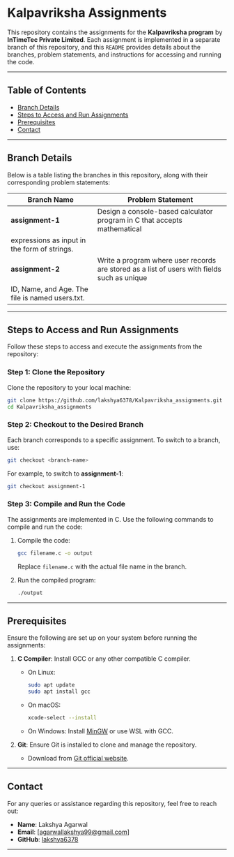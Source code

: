 # Kalpavriksha Assignments

This repository contains the assignments for the **Kalpavriksha program** by **InTimeTec Private Limited**. Each assignment is implemented in a separate branch of this repository, and this `README` provides details about the branches, problem statements, and instructions for accessing and running the code.

---

## Table of Contents

- [Branch Details](#branch-details)
- [Steps to Access and Run Assignments](#steps-to-access-and-run-assignments)
- [Prerequisites](#prerequisites)
- [Contact](#contact)

---

## Branch Details

Below is a table listing the branches in this repository, along with their corresponding problem statements:

| Branch Name         | Problem Statement                                                                                 |
|---------------------|--------------------------------------------------------------------------------------------------|
| **assignment-1**    | Design a console-based calculator program in C that accepts mathematical
expressions as input in the form of strings. |
| **assignment-2**    | Write a program where user records are stored as a list of users with fields such as unique
ID, Name, and Age. The file is named users.txt.|

---

## Steps to Access and Run Assignments

Follow these steps to access and execute the assignments from the repository:

### Step 1: Clone the Repository
Clone the repository to your local machine:
```bash
git clone https://github.com/lakshya6378/Kalpavriksha_assignments.git
cd Kalpavriksha_assignments
```

### Step 2: Checkout to the Desired Branch
Each branch corresponds to a specific assignment. To switch to a branch, use:
```bash
git checkout <branch-name>
```
For example, to switch to **assignment-1**:
```bash
git checkout assignment-1
```

### Step 3: Compile and Run the Code
The assignments are implemented in C. Use the following commands to compile and run the code:
1. Compile the code:
   ```bash
   gcc filename.c -o output
   ```
   Replace `filename.c` with the actual file name in the branch.

2. Run the compiled program:
   ```bash
   ./output
   ```

---

## Prerequisites

Ensure the following are set up on your system before running the assignments:
1. **C Compiler**: Install GCC or any other compatible C compiler.
   - On Linux:
     ```bash
     sudo apt update
     sudo apt install gcc
     ```
   - On macOS:
     ```bash
     xcode-select --install
     ```
   - On Windows: Install [MinGW](http://mingw-w64.org/) or use WSL with GCC.

2. **Git**: Ensure Git is installed to clone and manage the repository.
   - Download from [Git official website](https://git-scm.com/).

---

## Contact

For any queries or assistance regarding this repository, feel free to reach out:
- **Name**: Lakshya Agarwal
- **Email**: [agarwallakshya99@gmail.com]
- **GitHub**: [lakshya6378](https://github.com/lakshya6378)

---

